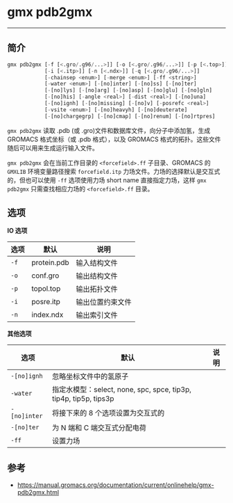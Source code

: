 # gmx pdb2gmx

***

## 简介

```python
gmx pdb2gmx [-f [<.gro/.g96/...>]] [-o [<.gro/.g96/...>]] [-p [<.top>]]
            [-i [<.itp>]] [-n [<.ndx>]] [-q [<.gro/.g96/...>]]
            [-chainsep <enum>] [-merge <enum>] [-ff <string>]
            [-water <enum>] [-[no]inter] [-[no]ss] [-[no]ter]
            [-[no]lys] [-[no]arg] [-[no]asp] [-[no]glu] [-[no]gln]
            [-[no]his] [-angle <real>] [-dist <real>] [-[no]una]
            [-[no]ignh] [-[no]missing] [-[no]v] [-posrefc <real>]
            [-vsite <enum>] [-[no]heavyh] [-[no]deuterate]
            [-[no]chargegrp] [-[no]cmap] [-[no]renum] [-[no]rtpres]
```

`gmx pdb2gmx` 读取 .pdb (或 .gro)文件和数据库文件，向分子中添加氢，生成 GROMACS 格式坐标（或 .pdb 格式），以及 GROMACS 格式的拓扑。这些文件随后可以用来生成运行输入文件。

`gmx pdb2gmx` 会在当前工作目录的 `<forcefield>.ff` 子目录、GROMACS 的 `GMXLIB` 环境变量路径搜索 `forcefield.itp` 力场文件。力场的选择默认是交互式的，但也可以使用 `-ff` 选项使用力场 short name 直接指定力场，这样 `gmx pdb2gmx` 只需查找相应力场的 `<forcefield>.ff` 目录。



## 选项

**IO 选项**

|选项|默认|说明|
|---|---|---|
|`-f`|protein.pdb|输入结构文件|
|`-o`|conf.gro|输出结构文件|
|`-p`|topol.top|输出拓扑文件|
|`-i`|posre.itp|输出位置约束文件|
|`-n`|index.ndx|输出索引文件|

**其他选项**

|选项|默认|说明|
|---|---|---|
|`-[no]ignh`|忽略坐标文件中的氢原子|
|`-water`|指定水模型：select, none, spc, spce, tip3p, tip4p, tip5p, tips3p|
|`-[no]inter`|将接下来的 8 个选项设置为交互式的|
|`-[no]ter`|为 N 端和 C 端交互式分配电荷|
|`-ff`|设置力场|

## 参考

- https://manual.gromacs.org/documentation/current/onlinehelp/gmx-pdb2gmx.html
